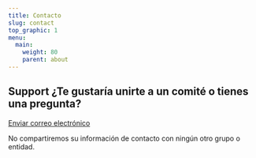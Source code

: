 ```yaml
---
title: Contacto
slug: contact
top_graphic: 1
menu:
  main:
    weight: 80
    parent: about
---
```


## Support ¿Te gustaría unirte a un comité o tienes una pregunta?

<a href="mailto:mckinleyparkdevelopmentcouncil@gmail.com?Subject=Inquiry%20from%20Website" target="_top">Enviar correo electrónico</a>

No compartiremos su información de contacto con ningún otro grupo o entidad.

